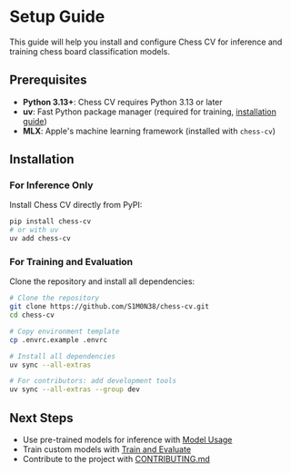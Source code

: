# Setup Guide

This guide will help you install and configure Chess CV for inference and training chess board classification models.

## Prerequisites

- **Python 3.13+**: Chess CV requires Python 3.13 or later
- **uv**: Fast Python package manager (required for training, [installation guide](https://docs.astral.sh/uv/))
- **MLX**: Apple's machine learning framework (installed with `chess-cv`)

## Installation

### For Inference Only

Install Chess CV directly from PyPI:

```bash
pip install chess-cv
# or with uv
uv add chess-cv
```

### For Training and Evaluation

Clone the repository and install all dependencies:

```bash
# Clone the repository
git clone https://github.com/S1M0N38/chess-cv.git
cd chess-cv

# Copy environment template
cp .envrc.example .envrc

# Install all dependencies
uv sync --all-extras

# For contributors: add development tools
uv sync --all-extras --group dev
```

## Next Steps

- Use pre-trained models for inference with [Model Usage](inference.md)
- Train custom models with [Train and Evaluate](train-and-eval.md)
- Contribute to the project with [CONTRIBUTING.md](../CONTRIBUTING.md)

